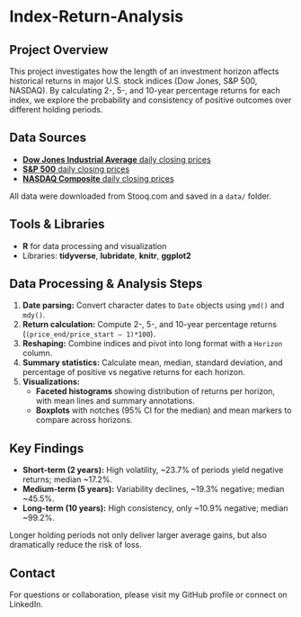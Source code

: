 # Index-Return-Analysis

## Project Overview
This project investigates how the length of an investment horizon affects historical returns in major U.S. stock indices (Dow Jones, S&P 500, NASDAQ). By calculating 2-, 5-, and 10-year percentage returns for each index, we explore the probability and consistency of positive outcomes over different holding periods.

## Data Sources
- [**Dow Jones Industrial Average** daily closing prices](https://stooq.com/q/?s=^dji)
- [**S&P 500** daily closing prices](https://stooq.com/q/?s=^spx)
- [**NASDAQ Composite** daily closing prices](https://stooq.com/q/?s=^ndq)

All data were downloaded from Stooq.com and saved in a `data/` folder.

## Tools & Libraries
- **R** for data processing and visualization
- Libraries: **tidyverse**, **lubridate**, **knitr**, **ggplot2**

## Data Processing & Analysis Steps
1. **Date parsing:** Convert character dates to `Date` objects using `ymd()` and `mdy()`.
2. **Return calculation:** Compute 2-, 5-, and 10-year percentage returns (`(price_end/price_start – 1)*100`).
3. **Reshaping:** Combine indices and pivot into long format with a `Horizon` column.
4. **Summary statistics:** Calculate mean, median, standard deviation, and percentage of positive vs negative returns for each horizon.
5. **Visualizations:**
   - **Faceted histograms** showing distribution of returns per horizon, with mean lines and summary annotations.
   - **Boxplots** with notches (95% CI for the median) and mean markers to compare across horizons.

## Key Findings
- **Short-term (2 years):** High volatility, ~23.7% of periods yield negative returns; median ~17.2%.
- **Medium-term (5 years):** Variability declines, ~19.3% negative; median ~45.5%.
- **Long-term (10 years):** High consistency, only ~10.9% negative; median ~99.2%.

Longer holding periods not only deliver larger average gains, but also dramatically reduce the risk of loss.

## Contact
For questions or collaboration, please visit my GitHub profile or connect on LinkedIn.
